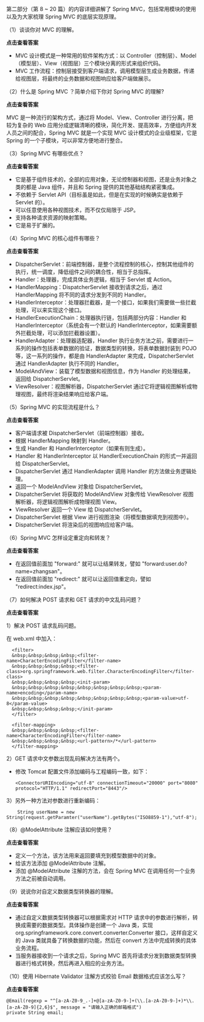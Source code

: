 第二部分（第 8 ~ 20 篇）的内容详细讲解了 Spring MVC，包括常用模块的使用以及为大家梳理 Spring MVC 的底层实现原理。

（1）谈谈你对 MVC 的理解。

**点击查看答案**

  * MVC 设计模式是一种常用的软件架构方式：以 Controller（控制层）、Model（模型层）、View（视图层）三个模块分离的形式来组织代码。
  * MVC 工作流程：控制层接受到客户端请求，调用模型层生成业务数据，传递给视图层，将最终的业务数据和视图响应给客户端做展示。

    

（2）什么是 Spring MVC ？简单介绍下你对 Spring MVC 的理解?

**点击查看答案**

MVC 是一种流行的架构方式，通过将 Model、View、Controller 进行分离，把较为复杂的 Web
应用分成逻辑清晰的模块，简化开发、提高效率，方便组内开发人员之间的配合，Spring MVC 就是一个实现 MVC 设计模式的企业级框架，它是 Spring
的一个子模块，可以非常方便地进行整合。

    

（3）Spring MVC 有哪些优点？

**点击查看答案**

  * 它是基于组件技术的，全部的应用对象，无论控制器和视图，还是业务对象之类的都是 Java 组件，并且和 Spring 提供的其他基础结构紧密集成。
  * 不依赖于 Servlet API（目标虽是如此，但是在实现的时候确实是依赖于 Servlet 的）。
  * 可以任意使用各种视图技术，而不仅仅局限于 JSP。
  * 支持各种请求资源的映射策略。
  * 它是易于扩展的。 

    

（4）Spring MVC 的核心组件有哪些？

**点击查看答案**

  * DispatcherServlet：前端控制器，是整个流程控制的核心，控制其他组件的执行，统一调度，降低组件之间的耦合性，相当于总指挥。
  * Handler：处理器，完成具体业务逻辑，相当于 Servlet 或 Action。
  * HandlerMapping：DispatcherServlet 接收到请求之后，通过 HandlerMapping 将不同的请求分发到不同的 Handler。
  * HandlerInterceptor：处理器拦截器，是一个接口，如果我们需要做一些拦截处理，可以来实现这个接口。
  * HandlerExecutionChain：处理器执行链，包括两部分内容：Handler 和 HandlerInterceptor（系统会有一个默认的 HandlerInterceptor，如果需要额外拦截处理，可以添加拦截器设置）。
  * HandlerAdapter：处理器适配器，Handler 执行业务方法之前，需要进行一系列的操作包括表单数据的验证，数据类型的转换，将表单数据封装到 POJO 等，这一系列的操作，都是由 HandlerAdapter 来完成，DispatcherServlet 通过 HandlerAdapter 执行不同的 Handler。
  * ModelAndView：装载了模型数据和视图信息，作为 Handler 的处理结果，返回给 DispatcherServlet。
  * ViewResolver：视图解析器，DispatcherServlet 通过它将逻辑视图解析成物理视图，最终将渲染结果响应给客户端。

    

（5）Spring MVC 的实现流程是什么？

**点击查看答案**

  * 客户端请求被 DispatcherServlet（前端控制器）接收。
  * 根据 HandlerMapping 映射到 Handler。
  * 生成 Handler 和 HandlerInterceptor（如果有则生成）。
  * Handler 和 HandlerInterceptor 以 HandlerExecutionChain 的形式一并返回给 DispatcherServlet。
  * DispatcherServlet 通过 HandlerAdapter 调用 Handler 的方法做业务逻辑处理。
  * 返回一个 ModelAndView 对象给 DispatcherServlet。
  * DispatcherServlet 将获取的 ModelAndView 对象传给 ViewResolver 视图解析器，将逻辑视图解析成物理视图 View。
  * ViewResolver 返回一个 View 给 DispatcherServlet。
  * DispatcherServlet 根据 View 进行视图渲染（将模型数据填充到视图中）。
  * DispatcherServlet 将渲染后的视图响应给客户端。

    

（6）Spring MVC 怎样设定重定向和转发？

**点击查看答案**

  * 在返回值前面加 "forward:" 就可以让结果转发，譬如 "forward:user.do?name=zhangsan"。
  * 在返回值前面加 "redirect:" 就可以让返回值重定向，譬如 "redirect:index.jsp"。

    

（7）如何解决 POST 请求和 GET 请求的中文乱码问题？

**点击查看答案**

1）解决 POST 请求乱码问题。

在 web.xml 中加入：

    
    
      <filter>
      &nbsp;&nbsp;&nbsp;&nbsp;<filter-name>CharacterEncodingFilter</filter-name>
      &nbsp;&nbsp;&nbsp;&nbsp;<filter-class>org.springframework.web.filter.CharacterEncodingFilter</filter-class>
      &nbsp;&nbsp;&nbsp;&nbsp;<init-param>
      &nbsp;&nbsp;&nbsp;&nbsp;&nbsp;&nbsp;&nbsp;&nbsp;<param-name>encoding</param-name>
      &nbsp;&nbsp;&nbsp;&nbsp;&nbsp;&nbsp;&nbsp;&nbsp;<param-value>utf-8</param-value>
      &nbsp;&nbsp;&nbsp;&nbsp;</init-param>
      </filter>
    
      <filter-mapping>
      &nbsp;&nbsp;&nbsp;&nbsp;<filter-name>CharacterEncodingFilter</filter-name>
      &nbsp;&nbsp;&nbsp;&nbsp;<url-pattern>/*</url-pattern>
      </filter-mapping>
    

2）GET 请求中文参数出现乱码解决方法有两个。

  * 修改 Tomcat 配置文件添加编码与工程编码一致，如下：

    
    
        <ConnectorURIEncoding="utf-8" connectionTimeout="20000" port="8080" protocol="HTTP/1.1" redirectPort="8443"/>
    

3）另外一种方法对参数进行重新编码：

    
    
        String userName = new String(request.getParamter("userName").getBytes("ISO8859-1"),"utf-8");
    

    

（8）@ModelAttribute 注解应该如何使用？

**点击查看答案**

  * 定义一个方法，该方法用来返回要填充到模型数据中的对象。
  * 给该方法添加 @ModelAttribute 注解。
  * 添加 @ModelAttribute 注解的方法，会在 Spring MVC 在调用任何一个业务方法之前被自动调用。

    

（9）说说你对自定义数据类型转换器的理解。

**点击查看答案**

  * 通过自定义数据类型转换器可以根据需求对 HTTP 请求中的参数进行解析，转换成需要的数据类型。具体操作是创建一个 Java 类，实现 org.springframework.core.convert.converter.Converter 接口，这样自定义的 Java 类就具备了转换数据的功能，然后在 convert 方法中完成转换的具体业务流程。
  * 当服务器接收到一个请求之后，Spring MVC 首先将请求分发到数据类型转换器进行格式转换，然后再进入相应的业务方法。

    

（10）使用 Hibernate Validator 注解方式校验 Email 数据格式应该怎么写？

**点击查看答案**

    
    
    @Email(regexp = "^[a-zA-Z0-9_.-]+@[a-zA-Z0-9-]+(\\.[a-zA-Z0-9-]+)*\\.[a-zA-Z0-9]{2,6}$", message = "请输入正确的邮箱格式")
    private String email;
    

    

